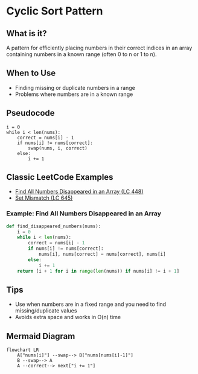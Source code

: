 # Cyclic Sort Pattern

## What is it?
A pattern for efficiently placing numbers in their correct indices in an array containing numbers in a known range (often 0 to n or 1 to n).

## When to Use
- Finding missing or duplicate numbers in a range
- Problems where numbers are in a known range

## Pseudocode
```text
i = 0
while i < len(nums):
    correct = nums[i] - 1
    if nums[i] != nums[correct]:
        swap(nums, i, correct)
    else:
        i += 1
```

## Classic LeetCode Examples
- [Find All Numbers Disappeared in an Array (LC 448)](https://leetcode.com/problems/find-all-numbers-disappeared-in-an-array/)
- [Set Mismatch (LC 645)](https://leetcode.com/problems/set-mismatch/)

### Example: Find All Numbers Disappeared in an Array
```python
def find_disappeared_numbers(nums):
    i = 0
    while i < len(nums):
        correct = nums[i] - 1
        if nums[i] != nums[correct]:
            nums[i], nums[correct] = nums[correct], nums[i]
        else:
            i += 1
    return [i + 1 for i in range(len(nums)) if nums[i] != i + 1]
```

## Tips
- Use when numbers are in a fixed range and you need to find missing/duplicate values
- Avoids extra space and works in O(n) time

## Mermaid Diagram

```mermaid
flowchart LR
    A["nums[i]"] --swap--> B["nums[nums[i]-1]"]
    B --swap--> A
    A --correct--> next["i += 1"]
``` 